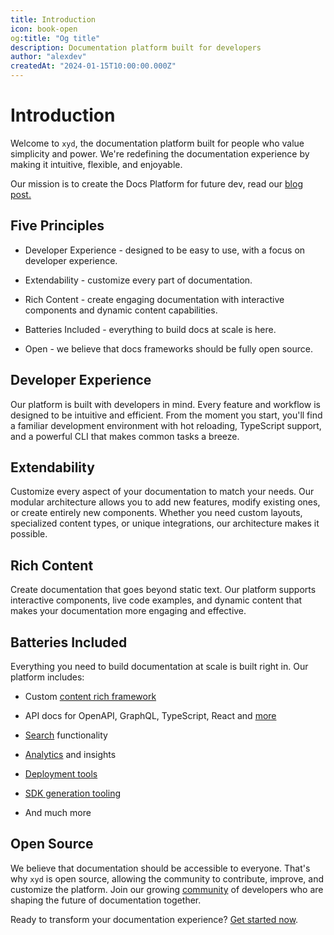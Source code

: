 ```yaml
---
title: Introduction
icon: book-open
og:title: "Og title"
description: Documentation platform built for developers
author: "alexdev"
createdAt: "2024-01-15T10:00:00.000Z"
---
```


# Introduction

Welcome to `xyd`, the documentation platform built for people who value simplicity and power. We're redefining the documentation experience by making it intuitive, flexible, and enjoyable.

Our mission is to create the Docs Platform for future dev, read our [blog post.](https://blog.livesession.dev/why-another-yet-docs-framework)


## Five Principles
- Developer Experience - designed to be easy to use, with a focus on developer experience.

- Extendability - customize every part of documentation.

- Rich Content - create engaging documentation with interactive components and dynamic content capabilities. 

- Batteries Included - everything to build docs at scale is here.

- Open - we believe that docs frameworks should be fully open source.

## Developer Experience

Our platform is built with developers in mind. Every feature and workflow is designed to be intuitive and efficient. From the moment you start, you'll find a familiar development environment with hot reloading, TypeScript support, and a powerful CLI that makes common tasks a breeze.

## Extendability

Customize every aspect of your documentation to match your needs. Our modular architecture allows you to add new features, modify existing ones, or create entirely new components. Whether you need custom layouts, specialized content types, or unique integrations, our architecture makes it possible.

## Rich Content

Create documentation that goes beyond static text. Our platform supports interactive components, live code examples, and dynamic content that makes your documentation more engaging and effective.

## Batteries Included

Everything you need to build documentation at scale is built right in. Our platform includes:
- Custom [content rich framework](/docs/guides/special-symbols) 

- API docs for OpenAPI, GraphQL, TypeScript, React and [more](/docs/guides/apitoolchain)

- [Search](/docs/guides/integrations/search/search-integrations) functionality

- [Analytics](/docs/guides/integrations/analytics/analytics-integrations) and insights

- [Deployment tools](/docs/guides/deploy)

- [SDK generation tooling](/docs/guides/sdk-quickstart)

- And much more

## Open Source

We believe that documentation should be accessible to everyone. That's why `xyd` is open source, allowing the community to contribute, improve, and customize the platform. Join our growing [community](https://github.com/livesession/xyd) of developers who are shaping the future of documentation together.

Ready to transform your documentation experience? [Get started now](/docs/guides/quickstart).